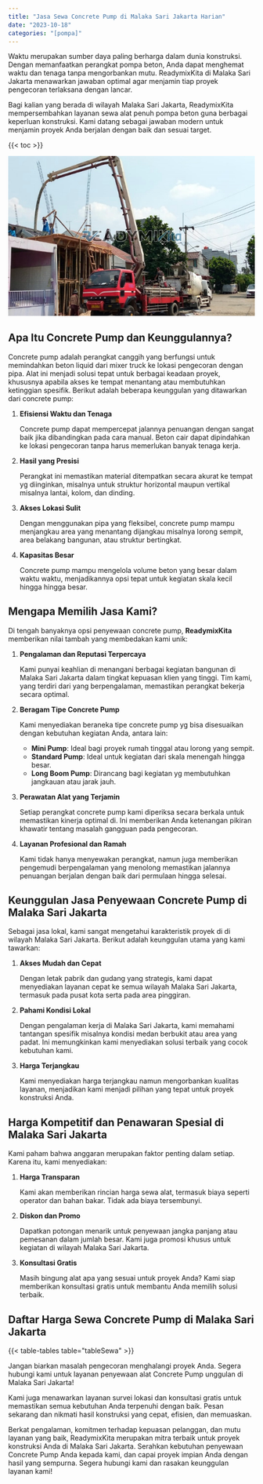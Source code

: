 ```yaml
---
title: "Jasa Sewa Concrete Pump di Malaka Sari Jakarta Harian"
date: "2023-10-18"
categories: "[pompa]"
---
```


Waktu merupakan sumber daya paling berharga dalam dunia konstruksi. Dengan memanfaatkan perangkat pompa beton, Anda dapat menghemat waktu dan tenaga tanpa mengorbankan mutu. ReadymixKita di Malaka Sari Jakarta menawarkan jawaban optimal agar menjamin tiap proyek pengecoran terlaksana dengan lancar.

Bagi kalian yang berada di wilayah Malaka Sari Jakarta, ReadymixKita mempersembahkan layanan sewa alat penuh pompa beton guna berbagai keperluan konstruksi. Kami datang sebagai jawaban modern untuk menjamin proyek Anda berjalan dengan baik dan sesuai target.

{{< toc >}}

![Jasa Sewa Concrete Pump di Malaka Sari Jakarta Harian](/images/pompa/sewa-pompa-23.jpg)

## Apa Itu Concrete Pump dan Keunggulannya?

Concrete pump adalah perangkat canggih yang berfungsi untuk memindahkan beton liquid dari mixer truck ke lokasi pengecoran dengan pipa. Alat ini menjadi solusi tepat untuk berbagai keadaan proyek, khususnya apabila akses ke tempat menantang atau membutuhkan ketinggian spesifik. Berikut adalah beberapa keunggulan yang ditawarkan dari concrete pump:

1. **Efisiensi Waktu dan Tenaga**

   Concrete pump dapat mempercepat jalannya penuangan dengan sangat baik jika dibandingkan pada cara manual. Beton cair dapat dipindahkan ke lokasi pengecoran tanpa harus memerlukan banyak tenaga kerja.

2. **Hasil yang Presisi**

   Perangkat ini memastikan material ditempatkan secara akurat ke tempat yg diinginkan, misalnya untuk struktur horizontal maupun vertikal misalnya lantai, kolom, dan dinding.

3. **Akses Lokasi Sulit**

   Dengan menggunakan pipa yang fleksibel, concrete pump mampu menjangkau area yang menantang dijangkau misalnya lorong sempit, area belakang bangunan, atau struktur bertingkat.

4. **Kapasitas Besar**

   Concrete pump mampu mengelola volume beton yang besar dalam waktu waktu, menjadikannya opsi tepat untuk kegiatan skala kecil hingga hingga besar.

## Mengapa Memilih Jasa Kami?

Di tengah banyaknya opsi penyewaan concrete pump, **ReadymixKita** memberikan nilai tambah yang membedakan kami unik:

1. **Pengalaman dan Reputasi Terpercaya**

   Kami punyai keahlian di menangani berbagai kegiatan bangunan di Malaka Sari Jakarta dalam tingkat kepuasan klien yang tinggi. Tim kami, yang terdiri dari yang berpengalaman, memastikan perangkat bekerja secara optimal.

2. **Beragam Tipe Concrete Pump**

   Kami menyediakan beraneka tipe concrete pump yg bisa disesuaikan dengan kebutuhan kegiatan Anda, antara lain:
   - **Mini Pump**: Ideal bagi proyek rumah tinggal atau lorong yang sempit.
   - **Standard Pump**: Ideal untuk kegiatan dari skala menengah hingga besar.
   - **Long Boom Pump**: Dirancang bagi kegiatan yg membutuhkan jangkauan atau jarak jauh.

3. **Perawatan Alat yang Terjamin**

   Setiap perangkat concrete pump kami diperiksa secara berkala untuk memastikan kinerja optimal di. Ini memberikan Anda ketenangan pikiran khawatir tentang masalah gangguan pada pengecoran.

4. **Layanan Profesional dan Ramah**

   Kami tidak hanya menyewakan perangkat, namun juga memberikan pengemudi berpengalaman yang menolong memastikan jalannya penuangan berjalan dengan baik dari permulaan hingga selesai.

## Keunggulan Jasa Penyewaan Concrete Pump di Malaka Sari Jakarta

Sebagai jasa lokal, kami sangat mengetahui karakteristik proyek di di wilayah Malaka Sari Jakarta. Berikut adalah keunggulan utama yang kami tawarkan:

1. **Akses Mudah dan Cepat**

   Dengan letak pabrik dan gudang yang strategis, kami dapat menyediakan layanan cepat ke semua wilayah Malaka Sari Jakarta, termasuk pada pusat kota serta pada area pinggiran.

2. **Pahami Kondisi Lokal**

   Dengan pengalaman kerja di Malaka Sari Jakarta, kami memahami tantangan spesifik misalnya kondisi medan berbukit atau area yang padat. Ini memungkinkan kami menyediakan solusi terbaik yang cocok kebutuhan kami.

3. **Harga Terjangkau**

   Kami menyediakan harga terjangkau namun mengorbankan kualitas layanan, menjadikan kami menjadi pilihan yang tepat untuk proyek konstruksi Anda.

## Harga Kompetitif dan Penawaran Spesial di Malaka Sari Jakarta

Kami paham bahwa anggaran merupakan faktor penting dalam setiap. Karena itu, kami menyediakan:

1. **Harga Transparan**

   Kami akan memberikan rincian harga sewa alat, termasuk biaya seperti operator dan bahan bakar. Tidak ada biaya tersembunyi.

2. **Diskon dan Promo**

   Dapatkan potongan menarik untuk penyewaan jangka panjang atau pemesanan dalam jumlah besar. Kami juga promosi khusus untuk kegiatan di wilayah Malaka Sari Jakarta.

3. **Konsultasi Gratis**

   Masih bingung alat apa yang sesuai untuk proyek Anda? Kami siap memberikan konsultasi gratis untuk membantu Anda memilih solusi terbaik.

## Daftar Harga Sewa Concrete Pump di Malaka Sari Jakarta

{{< table-tables table="tableSewa" >}}

Jangan biarkan masalah pengecoran menghalangi proyek Anda. Segera hubungi kami untuk layanan penyewaan alat Concrete Pump unggulan di Malaka Sari Jakarta!

Kami juga menawarkan layanan survei lokasi dan konsultasi gratis untuk memastikan semua kebutuhan Anda terpenuhi dengan baik. Pesan sekarang dan nikmati hasil konstruksi yang cepat, efisien, dan memuaskan.

Berkat pengalaman, komitmen terhadap kepuasan pelanggan, dan mutu layanan yang baik, ReadymixKita merupakan mitra terbaik untuk proyek konstruksi Anda di Malaka Sari Jakarta. Serahkan kebutuhan penyewaan Concrete Pump Anda kepada kami, dan capai proyek impian Anda dengan hasil yang sempurna. Segera hubungi kami dan rasakan keunggulan layanan kami!